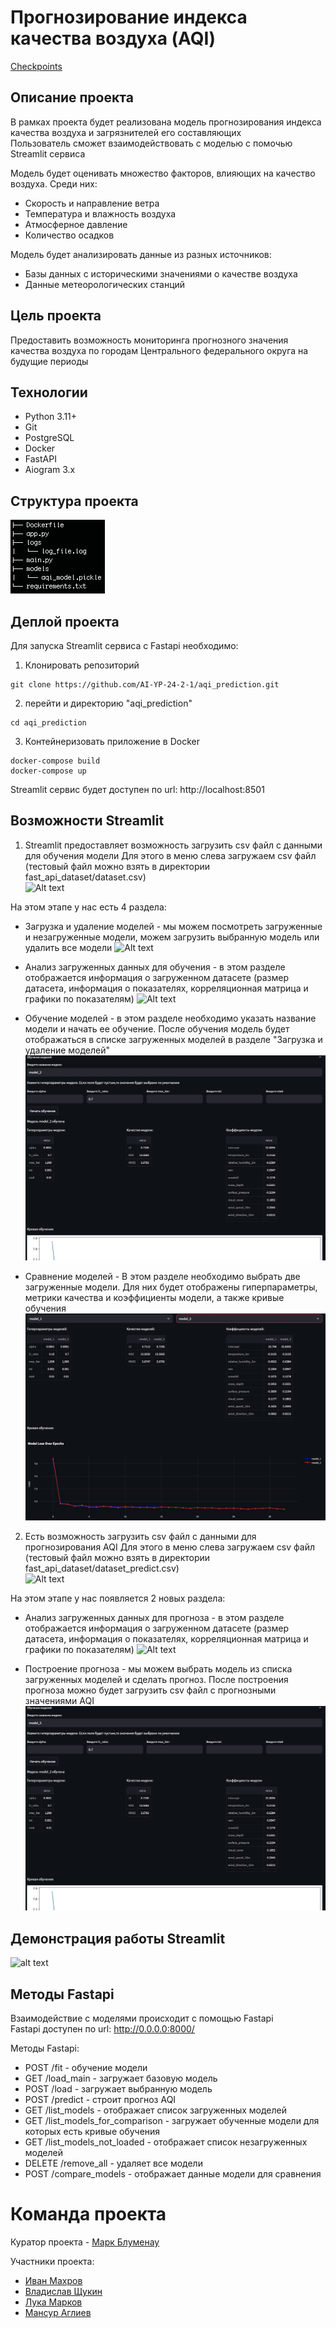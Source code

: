 # Прогнозирование индекса качества воздуха (AQI)

[Checkpoints](https://github.com/AI-YP-24-2-1/.github/blob/ec9d5c8a6b688b46a8932b9a04f43ac2c3a6873c/checkpoints.md)

## Описание проекта
В рамках проекта будет реализована модель прогнозирования индекса качества воздуха и загрязнителей его составляющих<br>
Пользователь сможет взаимодействовать с моделью с помочью Streamlit сервиса

Модель будет оценивать множество факторов, влияющих на качество воздуха. Среди них:
* Скорость и направление ветра
* Температура и влажность воздуха
* Атмосферное давление
* Количество осадков

Модель будет анализировать данные из разных источников:
* Базы данных с историческими значениями о качестве воздуха
* Данные метеорологических станций

## Цель проекта
Предоставить возможность мониторинга прогнозного значения качества воздуха по городам Центрального федерального округа на будущие периоды<br>

## Технологии
* Python 3.11+
* Git
* PostgreSQL
* Docker
* FastAPI
* Aiogram 3.x

## Структура проекта
![Alt text](https://github.com/AI-YP-24-2-1/aqi_prediction/blob/main/images/project_structure.png?raw=true)

## Деплой проекта
Для запуска Streamlit сервиса с Fastapi необходимо:
1. Клонировать репозиторий
```
git clone https://github.com/AI-YP-24-2-1/aqi_prediction.git
```
2. перейти и директорию "aqi_prediction"
```
cd aqi_prediction
```
3. Контейнеризовать приложение в Docker
```
docker-compose build
docker-compose up
```

Streamlit сервис будет доступен по url: http://localhost:8501

## Возможности Streamlit
1. Streamlit предоставляет возможность загрузить csv файл с данными для обучения модели
Для этого в меню слева загружаем csv файл (тестовый файл можно взять в директории fast_api_dataset/dataset.csv)<br>
![Alt text](https://github.com/AI-YP-24-2-1/aqi_prediction/blob/main/images/load_train_data.png?raw=true)

На этом этапе у нас есть 4 раздела:
* Загрузка и удаление моделей - мы можем посмотреть загруженные и незагруженные модели, можем загрузить выбранную модель или удалить все модели
![Alt text](https://github.com/AI-YP-24-2-1/aqi_prediction/blob/main/images/loading_deleting_models.png?raw=true)<br>

* Анализ загруженных данных для обучения - в этом разделе отображается информация о загруженном датасете (размер датасета, информация о показателях, корреляционная матрица и графики по показателям)
![Alt text](https://github.com/AI-YP-24-2-1/aqi_prediction/blob/main/images/train_data_analysis.png?raw=true)<br>

* Обучение моделей - в этом разделе необходимо указать название модели и начать ее обучение. После обучения модель будет отображаться в списке загруженных моделей в разделе "Загрузка и удаление моделей"
![Alt text](https://github.com/AI-YP-24-2-1/aqi_prediction/blob/main/images/train_model.png?raw=true)<br>

* Сравнение моделей - В этом разделе необходимо выбрать две загруженные модели. Для них будет отображены гиперпараметры, метрики качества и коэффициенты модели, а также кривые обучения
![Alt text](https://github.com/AI-YP-24-2-1/aqi_prediction/blob/main/images/compare_models.png?raw=true)

2. Есть возможность загрузить csv файл с данными для прогнозирования AQI
Для этого в меню слева загружаем csv файл (тестовый файл можно взять в директории fast_api_dataset/dataset_predict.csv)<br>
![Alt text](https://github.com/AI-YP-24-2-1/aqi_prediction/blob/main/images/load_prediction_data.png?raw=true)

На этом этапе у нас появляется 2 новых раздела:
* Анализ загруженных данных для прогноза - в этом разделе отображается информация о загруженном датасете (размер датасета, информация о показателях, корреляционная матрица и графики по показателям)
![Alt text](https://github.com/AI-YP-24-2-1/aqi_prediction/blob/main/images/forecast_data_analysis.png?raw=true)<br>

* Построение прогноза - мы можем выбрать модель из списка загруженных моделей и сделать прогноз. После построения прогноза можно будет загрузить csv файл с прогнозными значениями AQI
![Alt text](https://github.com/AI-YP-24-2-1/aqi_prediction/blob/main/images/train_model.png?raw=true)

## Демонстрация работы Streamlit
![alt text](https://github.com/AI-YP-24-2-1/aqi_prediction/blob/main/images/Streamlit_video.gif?raw=true)

## Методы Fastapi
Взаимодействие с моделями происходит с помощью Fastapi<br>
Fastapi доступен по url: http://0.0.0.0:8000/

Методы Fastapi:<br>
* POST /fit - обучение модели 
* GET /load_main - загружает базовую модель
* POST /load - загружает выбранную модель
* POST /predict - строит прогноз AQI
* GET /list_models - отображает список загруженных моделей
* GET /list_models_for_comparison - загружает обученные модели для которых есть кривые обучения
* GET /list_models_not_loaded - отображает список незагруженных моделей
* DELETE /remove_all - удаляет все модели
* POST /compare_models - отображает данные модели для сравнения

# Команда проекта
Куратор проекта -  [Марк Блуменау](http://telegram.me/markblumenau)

Участники проекта:
* [Иван Махров](https://telegram.me/MakhrovIvan)
* [Владислав Щукин](https://telegram.me/shchukin_ve)
* [Лука Марков](https://telegram.me/lulu_fw01)
* [Мансур Аглиев](https://telegram.me/mansagliev)

